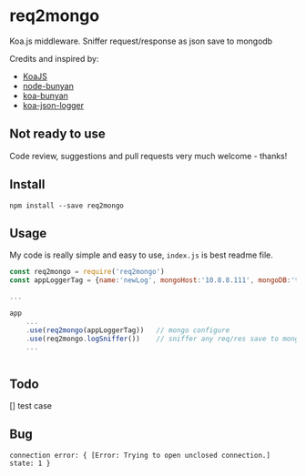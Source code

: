 req2mongo
===============

Koa.js middleware. Sniffer request/response as json save to mongodb

Credits and inspired by:

* [KoaJS](https://github.com/koajs)
* [node-bunyan](https://github.com/trentm/node-bunyan)
* [koa-bunyan](https://github.com/ivpusic/koa-bunyan)
* [koa-json-logger](https://github.com/rudijs/koa-json-logger)


## Not ready to use 

Code review, suggestions and pull requests very much welcome - thanks!

## Install 

`npm install --save req2mongo`

## Usage 

My code is really simple and easy to use, `index.js` is best readme file.


```javascript
const req2mongo = require('req2mongo')
const appLoggerTag = {name:'newLog', mongoHost:'10.8.8.111', mongoDB:'testLog', mongoPort:27017, mongoCollection:'logs'}

...

app
    ...
    .use(req2mongo(appLoggerTag))   // mongo configure
    .use(req2mongo.logSniffer())    // sniffer any req/res save to mongo
    ...
    
```

## Todo

[] test case

## Bug

```
connection error: { [Error: Trying to open unclosed connection.] state: 1 }

```
